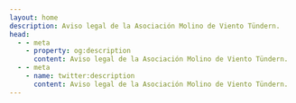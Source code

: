 ```yaml
---
layout: home
description: Aviso legal de la Asociación Molino de Viento Tündern.
head:
  - - meta
    - property: og:description
      content: Aviso legal de la Asociación Molino de Viento Tündern.
  - - meta
    - name: twitter:description
      content: Aviso legal de la Asociación Molino de Viento Tündern.
---
```



<script setup>
import Imprint from '../pages/Imprint.vue'
</script>

<Imprint />
